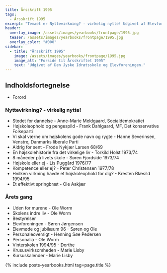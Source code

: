 ```yaml
---
title: Årsskrift 1995
tags:
  - Årsskrift 1995
excerpt: "Temaet er Nyttevirkning? - virkelig nytte! Udgivet af Elevforeningen og Den Jyske Idrætsskole."
header:
  overlay_image: /assets/images/yearbooks/frontpage/1995.jpg
  teaser: /assets/images/yearbooks/frontpage/1995.jpg
  overlay_color: "#000"
sidebar:
  - title: "Årsskrift 1995"
    image: /assets/images/yearbooks/frontpage/1995.jpg
    image_alt: "Forside til Årsskriftet 1995"
    text: "Udgivet af Den Jyske Idrætsskole og Elevforeningen."
---
```


## Indholdsfortegnelse

- Forord

### Nyttevirkning? - virkelig nytte!

- Stedet for dannelse  - Anne-Marie Meldgaard, Socialdemokratiet
- Højskoleophold og pengespild - Frank Dahlgaard, MF, Det konservative Folkeparti
- Vi skal værne om højskolens gode navn og rygte - Hanne Severinsen, Venstre, Danmarks liberale Parti
- Aldrig for sent - Frode Nykjær Larsen 68/69
- En højskolehistorie fra det virkelige liv - Torkild Holst 1973/74
- 8 måneder på livets skole - Søren Fjordside 1973/74
- Højskole eller ej - Lis Puggård 1976/77
- Kompetence eller ej? - Peter Christensen 1977/78
- Hvilken virkning havde et højskoleophold for dig? - Kresten Blæsild 1994/95
- Et effektivt springbræt - Ole Aakjær

### Årets gang

- Uden for murene - Ole Worm
- Skolens indre liv - Ole Worm
- Bestyrelser 
- Elevforeningen - Søren Jørgensen
- Elevmøde og jubilæum 96 - Søren og Ole
- Personaleoversigt - Henning Søe Pedersen
- Personalia - Ole Worm
- Vinterskolen 1994/95 - Dorthe
- Krususvirksomheden - Marie Lisby
- Kursuskalender - Marie Lisby

{% include posts-yearbooks.html tag=page.title %}
